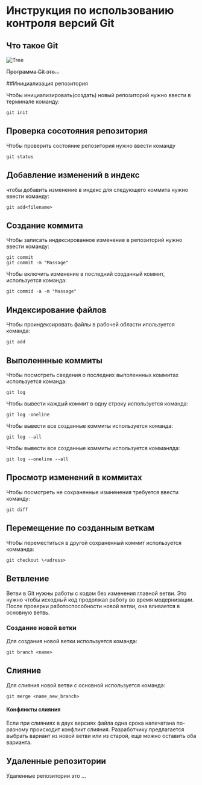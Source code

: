 # **Инструкция по использованию контроля версий Git**
## Что такое Git

![Tree](pic.jpg)


~~Программа Git это...~~

##Инициализация репозитория

Чтобы инициализировать(создать) новый репозиторий нужно ввести в терминале команду: 

    git init

## Проверка сосотояния репозитория

Чтобы проверить состояние репозитория нужно ввести команду 

    git status

## Добавление изменений в индекс

чтобы добавить изменение в индекс для следующего коммита нужно ввести команду:

    git add<filename>

 ## Создание коммита

 Чтобы записать индексированное изменение в репозиторий нужно ввести команду:

    git commit  
    git commit -m "Massage" 
    
   Чтобы включить изменение в последний созданный коммит, используется команда:

    git commid -a -m "Massage"

## Индексирование файлов

Чтобы проиндексировать файлы в рабочей области ипользуется команда:

    git add

 ## Выполеннные коммиты
 Чтобы посмотреть сведения о последних выполеннных коммитах используется команда:

    git log

  Чтобы вывести каждый коммит в одну строку используется команда:

    git log -oneline

   Чтобы вывести все созданные коммиты  используется команда:

    git log --all

Чтобы вывести все созданные коммиты используется комманлда:

    git log --oneline --all

## Просмотр изменений в коммитах

Чтобы посмотреть не сохраненные измненения требуется ввести команду:

    git diff

## Перемещение по созданным веткам

Чтобы переместиться в другой сохраненный коммит используется комманда:

    git checkout \<adress>

## Ветвление
Ветви в Git нужны работы с кодом без изменения главной ветви. Это нужно чтобы исходный код продолжал работу во время модернизации. После проверки работоспособности новой ветви, она вливается в основную ветвь.


### Создание новой ветки 
Для создания новой ветки используется команда:

    git branch <name>

## Слияние
Для слияния новой ветви с основной используется команда:

    git merge <name_new_branch>



#### Конфликты слияния 

Если при слияниях в двух версиях файла одна срока напечатана по-разному происходит конфликт слияния. Разработчику предлагается выбрать вариант из новой ветви или из старой, еще можно оставить оба варианта.

## Удаленные репозитории

Удаленные репозитории это   ...
